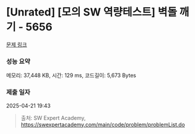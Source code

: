 # [Unrated] [모의 SW 역량테스트] 벽돌 깨기 - 5656 

[문제 링크](https://swexpertacademy.com/main/code/problem/problemDetail.do?contestProbId=AWXRQm6qfL0DFAUo) 

### 성능 요약

메모리: 37,448 KB, 시간: 129 ms, 코드길이: 5,673 Bytes

### 제출 일자

2025-04-21 19:43



> 출처: SW Expert Academy, https://swexpertacademy.com/main/code/problem/problemList.do